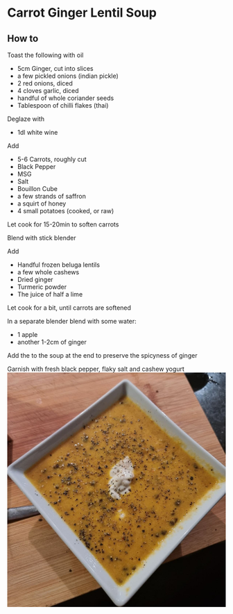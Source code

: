 # Carrot Ginger Lentil Soup
## How to
Toast the following with oil
- 5cm Ginger, cut into slices
- a few pickled onions (indian pickle)
- 2 red onions, diced
- 4 cloves garlic, diced
- handful of whole coriander seeds
- Tablespoon of chilli flakes (thai)

Deglaze with
- 1dl white wine

Add 
- 5-6 Carrots, roughly cut
- Black Pepper
- MSG
- Salt
- Bouillon Cube
- a few strands of saffron
- a squirt of honey
- 4 small potatoes (cooked, or raw)

Let cook for 15-20min to soften carrots
 
Blend with stick blender

Add
- Handful frozen beluga lentils
- a few whole cashews
- Dried ginger
- Turmeric powder
- The juice of half a lime

Let cook for a bit, until carrots are softened

In a separate blender blend with some water:
- 1 apple
- another 1-2cm of ginger

Add the to the soup at the end to preserve the spicyness of ginger

Garnish with fresh black pepper, flaky salt and cashew yogurt
![](photo_2022-02-01_18-48-23.jpg)
